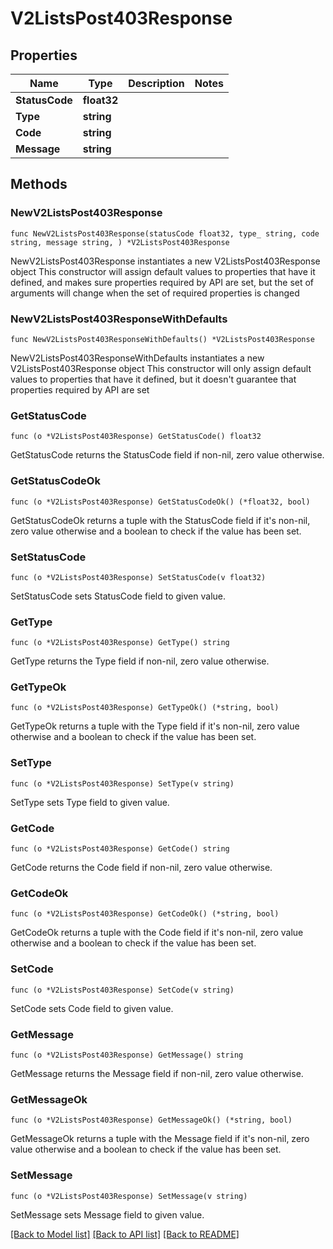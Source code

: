 # V2ListsPost403Response

## Properties

Name | Type | Description | Notes
------------ | ------------- | ------------- | -------------
**StatusCode** | **float32** |  | 
**Type** | **string** |  | 
**Code** | **string** |  | 
**Message** | **string** |  | 

## Methods

### NewV2ListsPost403Response

`func NewV2ListsPost403Response(statusCode float32, type_ string, code string, message string, ) *V2ListsPost403Response`

NewV2ListsPost403Response instantiates a new V2ListsPost403Response object
This constructor will assign default values to properties that have it defined,
and makes sure properties required by API are set, but the set of arguments
will change when the set of required properties is changed

### NewV2ListsPost403ResponseWithDefaults

`func NewV2ListsPost403ResponseWithDefaults() *V2ListsPost403Response`

NewV2ListsPost403ResponseWithDefaults instantiates a new V2ListsPost403Response object
This constructor will only assign default values to properties that have it defined,
but it doesn't guarantee that properties required by API are set

### GetStatusCode

`func (o *V2ListsPost403Response) GetStatusCode() float32`

GetStatusCode returns the StatusCode field if non-nil, zero value otherwise.

### GetStatusCodeOk

`func (o *V2ListsPost403Response) GetStatusCodeOk() (*float32, bool)`

GetStatusCodeOk returns a tuple with the StatusCode field if it's non-nil, zero value otherwise
and a boolean to check if the value has been set.

### SetStatusCode

`func (o *V2ListsPost403Response) SetStatusCode(v float32)`

SetStatusCode sets StatusCode field to given value.


### GetType

`func (o *V2ListsPost403Response) GetType() string`

GetType returns the Type field if non-nil, zero value otherwise.

### GetTypeOk

`func (o *V2ListsPost403Response) GetTypeOk() (*string, bool)`

GetTypeOk returns a tuple with the Type field if it's non-nil, zero value otherwise
and a boolean to check if the value has been set.

### SetType

`func (o *V2ListsPost403Response) SetType(v string)`

SetType sets Type field to given value.


### GetCode

`func (o *V2ListsPost403Response) GetCode() string`

GetCode returns the Code field if non-nil, zero value otherwise.

### GetCodeOk

`func (o *V2ListsPost403Response) GetCodeOk() (*string, bool)`

GetCodeOk returns a tuple with the Code field if it's non-nil, zero value otherwise
and a boolean to check if the value has been set.

### SetCode

`func (o *V2ListsPost403Response) SetCode(v string)`

SetCode sets Code field to given value.


### GetMessage

`func (o *V2ListsPost403Response) GetMessage() string`

GetMessage returns the Message field if non-nil, zero value otherwise.

### GetMessageOk

`func (o *V2ListsPost403Response) GetMessageOk() (*string, bool)`

GetMessageOk returns a tuple with the Message field if it's non-nil, zero value otherwise
and a boolean to check if the value has been set.

### SetMessage

`func (o *V2ListsPost403Response) SetMessage(v string)`

SetMessage sets Message field to given value.



[[Back to Model list]](../README.md#documentation-for-models) [[Back to API list]](../README.md#documentation-for-api-endpoints) [[Back to README]](../README.md)


